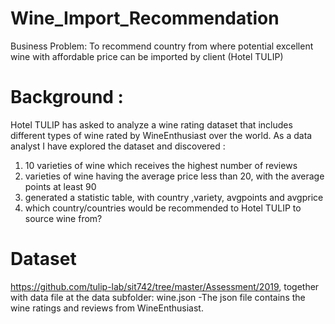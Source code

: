 # Wine_Import_Recommendation
Business Problem: To recommend country from where potential excellent wine with affordable price can be imported by client (Hotel TULIP)

# Background : 
Hotel TULIP has asked to analyze a wine rating dataset that includes different types of wine rated by WineEnthusiast over the world. As a data analyst I have explored the dataset and discovered :
1) 10 varieties of wine which receives the highest number of reviews
2) varieties of wine having the average price less than 20, with the average points at least 90
3) generated a statistic table, with country ,variety, avgpoints and avgprice
4) which country/countries would be recommended to Hotel TULIP to source wine from?

# Dataset 
https://github.com/tulip-lab/sit742/tree/master/Assessment/2019, together with data file at the data subfolder:
wine.json -The json file contains the wine ratings and reviews from WineEnthusiast.
